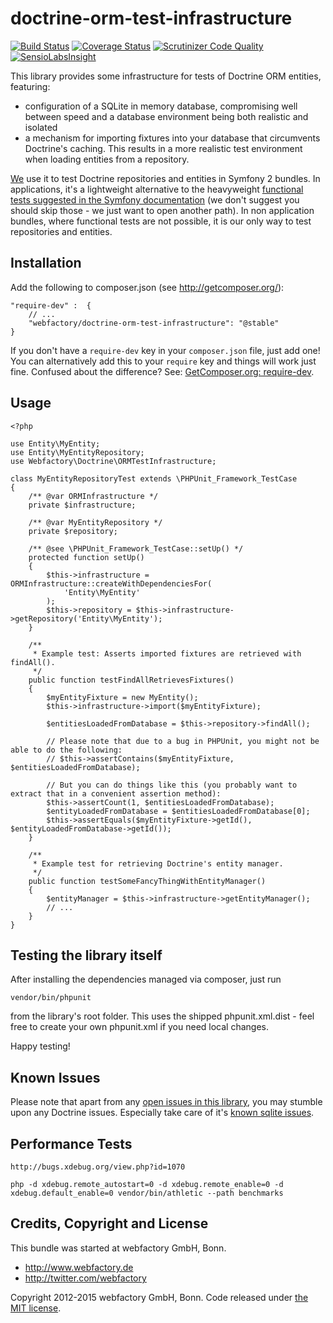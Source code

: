 doctrine-orm-test-infrastructure
================================

[![Build Status](https://travis-ci.org/webfactory/doctrine-orm-test-infrastructure.svg?branch=master)](https://travis-ci.org/webfactory/doctrine-orm-test-infrastructure)
[![Coverage Status](https://img.shields.io/coveralls/webfactory/doctrine-orm-test-infrastructure.svg)](https://coveralls.io/r/webfactory/doctrine-orm-test-infrastructure?branch=master)
[![Scrutinizer Code Quality](https://scrutinizer-ci.com/g/webfactory/doctrine-orm-test-infrastructure/badges/quality-score.png?b=master)](https://scrutinizer-ci.com/g/webfactory/doctrine-orm-test-infrastructure/?branch=master)
[![SensioLabsInsight](https://insight.sensiolabs.com/projects/ee876bf5-48d3-40ce-a488-3fafc5f776d7/mini.png)](https://insight.sensiolabs.com/projects/ee876bf5-48d3-40ce-a488-3fafc5f776d7)

This library provides some infrastructure for tests of Doctrine ORM entities, featuring:

- configuration of a SQLite in memory database, compromising well between speed and a database environment being both
  realistic and isolated 
- a mechanism for importing fixtures into your database that circumvents Doctrine's caching. This results in a more
  realistic test environment when loading entities from a repository.

[We](https://www.webfactory.de/) use it to test Doctrine repositories and entities in Symfony 2 bundles. In
applications, it's a lightweight alternative to the heavyweight [functional tests suggested in the Symfony documentation](http://symfony.com/doc/current/cookbook/testing/doctrine.html)
(we don't suggest you should skip those - we just want to open another path). In non application bundles, where
functional tests are not possible, it is our only way to test repositories and entities.


Installation
------------

Add the following to composer.json (see http://getcomposer.org/):

    "require-dev" :  {
        // ...
        "webfactory/doctrine-orm-test-infrastructure": "@stable"
    }

If you don't have a `require-dev` key in your `composer.json` file, just
add one! You can alternatively add this to your `require` key and things
will work just fine. Confused about the difference? See:
[GetComposer.org: require-dev](https://getcomposer.org/doc/04-schema.md#require-dev).


Usage
-----

    <?php
    
    use Entity\MyEntity;
    use Entity\MyEntityRepository;
    use Webfactory\Doctrine\ORMTestInfrastructure;
    
    class MyEntityRepositoryTest extends \PHPUnit_Framework_TestCase
    {
        /** @var ORMInfrastructure */
        private $infrastructure;
        
        /** @var MyEntityRepository */
        private $repository;
        
        /** @see \PHPUnit_Framework_TestCase::setUp() */
        protected function setUp()
        {
            $this->infrastructure = ORMInfrastructure::createWithDependenciesFor(
                'Entity\MyEntity'
            );
            $this->repository = $this->infrastructure->getRepository('Entity\MyEntity');
        }
        
        /**
         * Example test: Asserts imported fixtures are retrieved with findAll().
         */
        public function testFindAllRetrievesFixtures()
        {
            $myEntityFixture = new MyEntity();
            $this->infrastructure->import($myEntityFixture);
            
            $entitiesLoadedFromDatabase = $this->repository->findAll();

            // Please note that due to a bug in PHPUnit, you might not be able to do the following:
            // $this->assertContains($myEntityFixture, $entitiesLoadedFromDatabase);

            // But you can do things like this (you probably want to extract that in a convenient assertion method):
            $this->assertCount(1, $entitiesLoadedFromDatabase);
            $entityLoadedFromDatabase = $entitiesLoadedFromDatabase[0];
            $this->assertEquals($myEntityFixture->getId(), $entityLoadedFromDatabase->getId());
        }
        
        /**
         * Example test for retrieving Doctrine's entity manager.
         */
        public function testSomeFancyThingWithEntityManager()
        {
            $entityManager = $this->infrastructure->getEntityManager();
            // ...
        }
    }
    

Testing the library itself
--------------------------

After installing the dependencies managed via composer, just run

    vendor/bin/phpunit

from the library's root folder. This uses the shipped phpunit.xml.dist - feel free to create your own phpunit.xml if you
need local changes.

Happy testing!


Known Issues
------------

Please note that apart from any [open issues in this library](https://github.com/webfactory/doctrine-orm-test-infrastructure/issues), you
may stumble upon any Doctrine issues. Especially take care of it's [known sqlite issues](http://doctrine-dbal.readthedocs.org/en/latest/reference/known-vendor-issues.html#sqlite).


Performance Tests
-----------------

    http://bugs.xdebug.org/view.php?id=1070
    
    php -d xdebug.remote_autostart=0 -d xdebug.remote_enable=0 -d xdebug.default_enable=0 vendor/bin/athletic --path benchmarks


Credits, Copyright and License
------------------------------

This bundle was started at webfactory GmbH, Bonn.

- <http://www.webfactory.de>
- <http://twitter.com/webfactory>

Copyright 2012-2015 webfactory GmbH, Bonn. Code released under [the MIT license](LICENSE).
